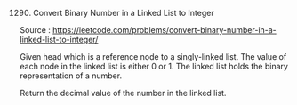 1290. Convert Binary Number in a Linked List to Integer

Source : https://leetcode.com/problems/convert-binary-number-in-a-linked-list-to-integer/

Given head which is a reference node to a singly-linked list. The value of each node in the linked list is either 0 or 1. The linked list holds the binary representation of a number.

Return the decimal value of the number in the linked list.